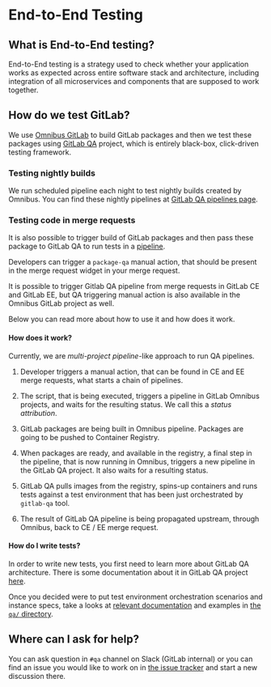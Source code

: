 # End-to-End Testing

## What is End-to-End testing?

End-to-End testing is a strategy used to check whether your application works
as expected across entire software stack and architecture, including
integration of all microservices and components that are supposed to work
together.

## How do we test GitLab?

We use [Omnibus GitLab][omnibus-gitlab] to build GitLab packages and then we
test these packages using [GitLab QA][gitlab-qa] project, which is entirely
black-box, click-driven testing framework.

### Testing nightly builds

We run scheduled pipeline each night to test nightly builds created by Omnibus.
You can find these nightly pipelines at [GitLab QA pipelines page][gitlab-qa-pipelines].

### Testing code in merge requests

It is also possible to trigger build of GitLab packages and then pass these
package to GitLab QA to run tests in a [pipeline][gitlab-qa-pipelines].

Developers can trigger a `package-qa` manual action, that should be present in
the merge request widget in your merge request.

It is possible to trigger Gitlab QA pipeline from merge requests in GitLab CE
and GitLab EE, but QA triggering manual action is also available in the Omnibus
GitLab project as well.

Below you can read more about how to use it and how does it work.

#### How does it work?

Currently, we are _multi-project pipeline_-like approach to run QA pipelines.

1. Developer triggers a manual action, that can be found in CE and EE merge
requests, what starts a chain of pipelines.

1. The script, that is being executed, triggers a pipeline in GitLab Omnibus
projects, and waits for the resulting status. We call this a _status attribution_.

1. GitLab packages are being built in Omnibus pipeline. Packages are going to be
pushed to Container Registry.

1. When packages are ready, and available in the registry, a final step in the
pipeline, that is now running in Omnibus, triggers a new pipeline in the GitLab
QA project. It also waits for a resulting status.

1. GitLab QA pulls images from the registry, spins-up containers and runs tests
against a test environment that has been just orchestrated by `gitlab-qa` tool.

1. The result of GitLab QA pipeline is being propagated upstream, through
Omnibus, back to CE / EE merge request.

#### How do I write tests?

In order to write new tests, you first need to learn more about GitLab QA
architecture. There is some documentation about it in GitLab QA project
[here][gitlab-qa-architecture].

Once you decided were to put test environment orchestration scenarios and
instance specs, take a looks at [relevant documentation][instance-qa-readme]
and examples in [the `qa/` directory][instance-qa-examples].

## Where can I ask for help?

You can ask question in `#qa` channel on Slack (GitLab internal) or you can
find an issue you would like to work on in [the issue tracker][gitlab-qa-issues]
and start a new discussion there.

[omnibus-gitlab]: https://gitlab.com/gitlab-org/omnibus-gitlab
[gitlab-qa]: https://gitlab.com/gitlab-org/gitlab-qa
[gitlab-qa-pipelines]: https://gitlab.com/gitlab-org/gitlab-qa/pipelines
[gitlab-qa-architecture]: https://gitlab.com/gitlab-org/gitlab-qa/blob/master/docs/architecture.md
[gitlab-qa-issues]: https://gitlab.com/gitlab-org/gitlab-qa/issues
[instance-qa-readme]: https://gitlab.com/gitlab-org/gitlab-ce/tree/master/qa/README.md
[instance-qa-examples]: https://gitlab.com/gitlab-org/gitlab-ce/tree/master/qa/qa
